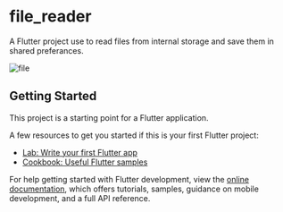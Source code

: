 # file_reader

A  Flutter project use to read files from internal storage and save them in shared preferances.

![file](https://user-images.githubusercontent.com/24944117/206439650-8fbdbd6d-636b-4956-a77f-3da704a5e87d.jpg)



## Getting Started

This project is a starting point for a Flutter application.

A few resources to get you started if this is your first Flutter project:

- [Lab: Write your first Flutter app](https://docs.flutter.dev/get-started/codelab)
- [Cookbook: Useful Flutter samples](https://docs.flutter.dev/cookbook)

For help getting started with Flutter development, view the
[online documentation](https://docs.flutter.dev/), which offers tutorials,
samples, guidance on mobile development, and a full API reference.
